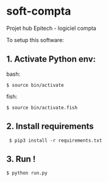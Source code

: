 # soft-compta
Projet hub Epitech - logiciel compta


To setup this software:
## 1. Activate Python env:

bash:

`$ source bin/activate`

fish:

`$ source bin/activate.fish`

## 2. Install requirements
`
$ pip3 install -r requirements.txt`

## 3. Run !

`$ python run.py`
